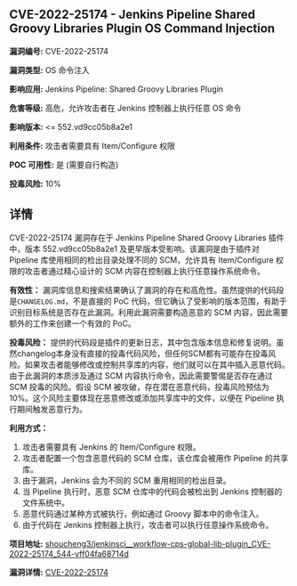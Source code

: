## CVE-2022-25174 - Jenkins Pipeline Shared Groovy Libraries Plugin OS Command Injection

**漏洞编号:** CVE-2022-25174

**漏洞类型:** OS 命令注入

**影响应用:** Jenkins Pipeline: Shared Groovy Libraries Plugin

**危害等级:** 高危，允许攻击者在 Jenkins 控制器上执行任意 OS 命令

**影响版本:** <= 552.vd9cc05b8a2e1

**利用条件:** 攻击者需要具有 Item/Configure 权限

**POC 可用性:** 是 (需要自行构造)

**投毒风险:** 10%

## 详情

CVE-2022-25174 漏洞存在于 Jenkins Pipeline Shared Groovy Libraries 插件中，版本 552.vd9cc05b8a2e1 及更早版本受影响。该漏洞是由于插件对 Pipeline 库使用相同的检出目录处理不同的 SCM，允许具有 Item/Configure 权限的攻击者通过精心设计的 SCM 内容在控制器上执行任意操作系统命令。 

**有效性：** 漏洞库信息和搜索结果确认了漏洞的存在和高危性。虽然提供的代码段是`CHANGELOG.md`，不是直接的 PoC 代码，但它确认了受影响的版本范围，有助于识别目标系统是否存在此漏洞。利用此漏洞需要构造恶意的 SCM 内容，因此需要额外的工作来创建一个有效的 PoC。 

**投毒风险：** 提供的代码段是插件的更新日志，其中包含版本信息和修复说明。虽然changelog本身没有直接的投毒代码风险，但任何SCM都有可能存在投毒风险。如果攻击者能够修改或控制共享库的内容，他们就可以在其中插入恶意代码。由于此漏洞的本质涉及通过 SCM 内容执行命令，因此需要警惕是否存在通过 SCM 投毒的风险。假设 SCM 被攻破，存在潜在恶意代码，投毒风险预估为 10%。这个风险主要体现在恶意修改或添加共享库中的文件，以便在 Pipeline 执行期间触发恶意行为。

**利用方式：**
1.  攻击者需要具有 Jenkins 的 Item/Configure 权限。
2.  攻击者配置一个包含恶意代码的 SCM 仓库，该仓库会被用作 Pipeline 的共享库。
3.  由于漏洞，Jenkins 会为不同的 SCM 重用相同的检出目录。
4.  当 Pipeline 执行时，恶意 SCM 仓库中的代码会被检出到 Jenkins 控制器的文件系统中。
5.  恶意代码通过某种方式被执行，例如通过 Groovy 脚本中的命令注入。
6.  由于代码在 Jenkins 控制器上执行，攻击者可以执行任意操作系统命令。


**项目地址:** [shoucheng3/jenkinsci__workflow-cps-global-lib-plugin_CVE-2022-25174_544-vff04fa68714d](https://github.com/shoucheng3/jenkinsci__workflow-cps-global-lib-plugin_CVE-2022-25174_544-vff04fa68714d)

**漏洞详情:** [CVE-2022-25174](https://nvd.nist.gov/vuln/detail/CVE-2022-25174)